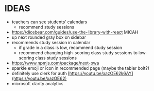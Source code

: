 # IDEAS

- teachers can see students' calendars
  - recommend study sessions
- <https://dicebear.com/guides/use-the-library-with-react> MICAH
- up next rounded gray box on sidebar
- recommends study session in calendar
  - if grade in a class is low, recommend study session
  - recommend changing high-scoring class study sessions to low-scoring class study sessions
- <https://www.npmjs.com/package/next-pwa>
- sparkle emoji or icon in recommended page (maybe the tabler bolt?)
- definitely use clerk for auth [https://youtu.be/xazOE62k6AY](https://youtu.be/xazOE62)
- microsoft clarity analytics
